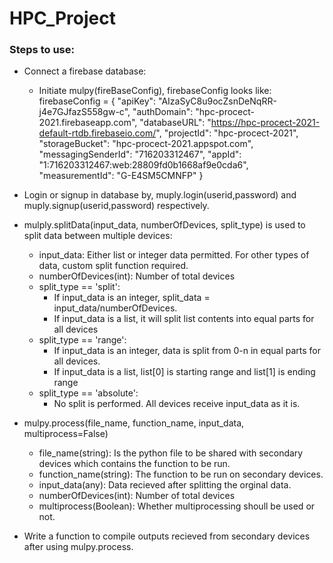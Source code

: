 # HPC_Project

### Steps to use:
- Connect a firebase database:
    - Initiate mulpy(fireBaseConfig), firebaseConfig looks like:    firebaseConfig = {
    "apiKey": "AIzaSyC8u9ocZsnDeNqRR-j4e7GJfazS558gw-c",
    "authDomain": "hpc-procect-2021.firebaseapp.com",
    "databaseURL": "https://hpc-procect-2021-default-rtdb.firebaseio.com/",
    "projectId": "hpc-procect-2021",
    "storageBucket": "hpc-procect-2021.appspot.com",
    "messagingSenderId": "716203312467",
    "appId": "1:716203312467:web:28809fd0b1668af9e0cda6",
    "measurementId": "G-E4SM5CMNFP"
    }
- Login or signup in database by, muply.login(userid,password) and muply.signup(userid,password) respectively.

- mulply.splitData(input_data, numberOfDevices, split_type) is used to split data between multiple devices:
    - input_data: Either list or integer data permitted. For other types of data, custom split function required.
    - numberOfDevices(int): Number of total devices 
    - split_type == 'split': 
        - If input_data is an integer, split_data = input_data/numberOfDevices.
        - If input_data is a list, it will split list contents into equal parts for all devices
    - split_type == 'range':
        - If input_data is an integer, data is split from 0-n in equal parts for all devices.
        - If input_data is a list, list[0] is starting range and list[1] is ending range
    - split_type == 'absolute':
        - No split is performed. All devices receive input_data as it is.
- mulpy.process(file_name, function_name, input_data, multiprocess=False)
    - file_name(string): Is the python file to be shared with secondary devices which contains the function to be run.
    - function_name(string): The function to be run on secondary devices.
    - input_data(any): Data recieved after splitting the orginal data.
    - numberOfDevices(int): Number of total devices 
    - multiprocess(Boolean): Whether multiprocessing shoull be used or not.
- Write a function to compile outputs recieved from secondary devices after using mulpy.process.
    
                            


